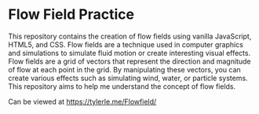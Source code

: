 # Flow Field Practice

This repository contains the creation of flow fields using vanilla JavaScript, HTML5, and CSS. Flow fields are a technique used in computer graphics and simulations to simulate fluid motion or create interesting visual effects.
Flow fields are a grid of vectors that represent the direction and magnitude of flow at each point in the grid. By manipulating these vectors, you can create various effects such as simulating wind, water, or particle systems. This repository aims to help me understand the concept of flow fields.

Can be viewed at https://tylerle.me/Flowfield/
